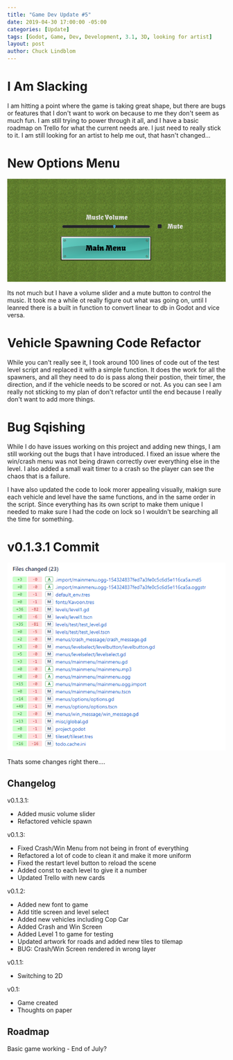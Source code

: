 ```yaml
---
title: "Game Dev Update #5"
date: 2019-04-30 17:00:00 -05:00
categories: [Update]
tags: [Godot, Game, Dev, Development, 3.1, 3D, looking for artist]
layout: post
author: Chuck Lindblom
---
```


# I Am Slacking

I am hitting a point where the game is taking great shape, but there are bugs or features that I don't want to work on because to me they don't seem as much fun. I am still trying to power through it all, and I have a basic roadmap on Trello for what the current needs are. I just need to really stick to it. I am still looking for an artist to help me out, that hasn't changed...

<!--more-->

# New Options Menu

<a href="/images/trafficjam/options.png"><img src="/images/trafficjam/options.png" alt=""></a>

Its not much but I have a volume slider and a mute button to control the music. It took me a while ot really figure out what was going on, until I leanred there is a built in function to convert linear to db in Godot and vice versa. 

# Vehicle Spawning Code Refactor

While you can't really see it, I took around 100 lines of code out of the test level script and replaced it with a simple function. It does the work for all the spawners, and all they need to do is pass along their postion, their timer, the direction, and if the vehicle needs to be scored or not. As you can see I am really not sticking to my plan of don't refactor until the end because I really don't want to add more things. 

# Bug Sqishing

While I do have issues working on this project and adding new things, I am still working out the bugs that I have introduced. I fixed an issue where the win/crash menu was not being drawn correctly over everything else in the level. I also added a small wait timer to a crash so the player can see the chaos that is a failure.

I have also updated the code to look morer appealing visually, makign sure each vehicle and level have the same functions, and in the same order in the script. Since everything has its own script to make them unique I needed to make sure I had the code on lock so I wouldn't be searching all the time for something.

# v0.1.3.1 Commit

<a href="/images/trafficjam/v0131edit.png"><img src="/images/trafficjam/v0131edit.png" alt=""></a>

Thats some changes right there....

## Changelog
v0.1.3.1:
<ul>
    <li>Added music volume slider</li>
    <li>Refactored vehicle spawn</li>
</ul>
v0.1.3:
<ul>
    <li>Fixed Crash/Win Menu from not being in front of everything</li>
    <li>Refactored a lot of code to clean it and make it more uniform</li>
    <li>Fixed the restart level button to reload the scene</li>
    <li>Added const to each level to give it a number</li>
    <li>Updated Trello with new cards</li>
</ul>
v0.1.2:
<ul>
    <li>Added new font to game</li>
    <li>Add title screen and level select</li>
    <li>Added new vehicles including Cop Car</li>
    <li>Added Crash and Win Screen</li>
    <li>Added Level 1 to game for testing</li>
    <li>Updated artwork for roads and added new tiles to tilemap</li>
    <li>BUG: Crash/Win Screen rendered in wrong layer</li>
</ul>
v0.1.1:
<ul>
    <li>Switching to 2D</li>
</ul>
v0.1:
<ul>
    <li>Game created</li>
    <li>Thoughts on paper</li>
</ul>

## Roadmap
Basic game working - End of July?